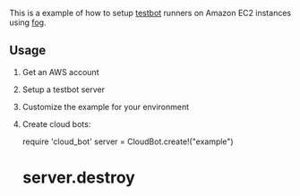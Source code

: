 This is a example of how to setup [testbot](http://github.com/joakimk/testbot) runners on Amazon EC2 instances using [fog](https://github.com/geemus/fog).

Usage
----

1) Get an AWS account
2) Setup a testbot server
3) Customize the example for your environment
4) Create cloud bots:

    require 'cloud_bot'
    server = CloudBot.create!("example")
    # server.destroy

